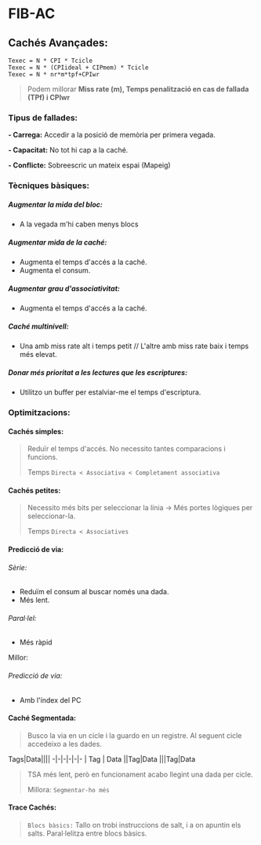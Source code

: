 # FIB-AC

## Cachés Avançades:

```
Texec = N * CPI * Tcicle
Texec = N * (CPIideal + CIPmem) * Tcicle
Texec = N * nr*m*tpf+CPIwr
```
> Podem millorar **Miss rate (m), Temps penalització en cas de fallada (TPf) i CPIwr**

### Tipus de fallades:

**- Carrega:** Accedir a la posició de memòria per primera vegada.

**- Capacitat:**
No tot hi cap a la caché.

**- Conflicte:**
Sobreescric un mateix espai (Mapeig)

### Tècniques bàsiques:

##### Augmentar la mida del bloc:
- A la vegada m'hi caben menys blocs

##### Augmentar mida de la caché:
- Augmenta el temps d'accés a la caché.
- Augmenta el consum.

##### Augmentar grau d'associativitat:
- Augmenta el temps d'accés a la caché.

##### Caché multinivell:
- Una amb miss rate alt i temps petit // L'altre amb miss rate baix i temps més elevat.

##### Donar més prioritat a les lectures que les escriptures:
- Utilitzo un buffer per estalviar-me el temps d'escriptura.

### Optimitzacions:

#### Cachés simples:
> Reduïr el temps d'accés. No necessito tantes comparacions i funcions.
>
> Temps `Directa < Associativa < Completament associativa`

#### Cachés petites:
> Necessito més bits per seleccionar la línia -> Més portes lògiques per seleccionar-la.
>
> Temps `Directa < Associatives`

#### Predicció de via:
###### Sèrie:
  - Reduïm el consum al buscar només una dada.
  - Més lent.

###### Paral·lel:
  - Més ràpid

Millor:
###### Predicció de via:
  - Amb l'índex del PC

#### Caché Segmentada:
> Busco la via en un cicle i la guardo en un registre. Al seguent cicle accedeixo a les dades.

Tags|Data||||
-|-|-|-|-|-
| Tag | Data
||Tag|Data
|||Tag|Data

> TSA més lent, però en funcionament acabo llegint una dada per cicle.
>
> Millora: `Segmentar-ho més`

#### Trace Cachés:
> `Blocs bàsics:` Tallo on trobi instruccions de salt, i a on apuntin els salts.
> Paral·lelitza entre blocs bàsics.
